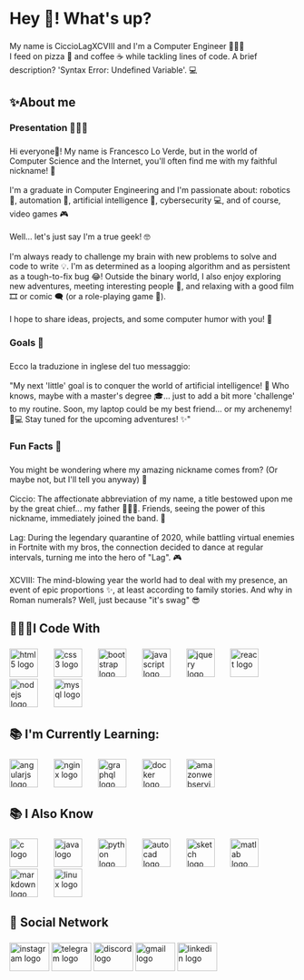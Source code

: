 <h1 align="left">Hey 👋! What's up?</h1>

###

<p align="left">My name is CiccioLagXCVIII and I'm a Computer Engineer 👨🏻‍🎓<br>I feed on pizza 🍕 and coffee ☕ while tackling lines of code. A brief description? 'Syntax Error: Undefined Variable'. 💻</p>

###

<h2 align="left">✨About me</h2>

###

<h3 align="left">Presentation 🙋🏻‍♂</h3>

###

<p align="left">Hi everyone👋! My name is Francesco Lo Verde, but in the world of Computer Science and the Internet, you'll often find me with my faithful nickname! 🚀<br><br>I'm a graduate in Computer Engineering and I'm passionate about: robotics 🤖, automation 🦾, artificial intelligence 🧠, cybersecurity 💻, and of course, video games 🎮<br><br>Well... let's just say I'm a true geek! 🤓<br><br>I'm always ready to challenge my brain with new problems to solve and code to write 💡. I'm as determined as a looping algorithm and as persistent as a tough-to-fix bug 😂! Outside the binary world, I also enjoy exploring new adventures, meeting interesting people 🥳, and relaxing with a good film 🎞 or comic 🗨 (or a role-playing game 🎲).<br><br>I hope to share ideas, projects, and some computer humor with you! 🤖</p>

###

<h3 align="left">Goals 🎯</h3>

###

<p align="left">Ecco la traduzione in inglese del tuo messaggio:<br><br>"My next 'little' goal is to conquer the world of artificial intelligence! 🫡 Who knows, maybe with a master's degree 🎓... just to add a bit more 'challenge' to my routine. Soon, my laptop could be my best friend... or my archenemy! 🤔💻 Stay tuned for the upcoming adventures! ✨"</p>

###

<h3 align="left">Fun Facts 🎊</h3>

###

<p align="left">You might be wondering where my amazing nickname comes from? (Or maybe not, but I'll tell you anyway) 🤔<br><br>Ciccio: The affectionate abbreviation of my name, a title bestowed upon me by the great chief... my father 👨🏼‍🦲. Friends, seeing the power of this nickname, immediately joined the band. 👑<br><br>Lag: During the legendary quarantine of 2020, while battling virtual enemies in Fortnite with my bros, the connection decided to dance at regular intervals, turning me into the hero of "Lag". 🎮<br><br>XCVIII: The mind-blowing year the world had to deal with my presence, an event of epic proportions ✨, at least according to family stories. And why in Roman numerals? Well, just because "it's swag" 😎</p>

###

<h2 align="left">👨🏻‍💻I Code With</h2>

###

<div align="left">
  <img src="https://cdn.jsdelivr.net/gh/devicons/devicon/icons/html5/html5-original.svg" height="50" alt="html5 logo"  />
  <img width="20" />
  <img src="https://cdn.jsdelivr.net/gh/devicons/devicon/icons/css3/css3-original.svg" height="50" alt="css3 logo"  />
  <img width="20" />
  <img src="https://skillicons.dev/icons?i=bootstrap" height="50" alt="bootstrap logo"  />
  <img width="20" />
  <img src="https://cdn.jsdelivr.net/gh/devicons/devicon/icons/javascript/javascript-original.svg" height="50" alt="javascript logo"  />
  <img width="20" />
  <img src="https://cdn.jsdelivr.net/gh/devicons/devicon/icons/jquery/jquery-original.svg" height="50" alt="jquery logo"  />
  <img width="20" />
  <img src="https://cdn.jsdelivr.net/gh/devicons/devicon/icons/react/react-original.svg" height="50" alt="react logo"  />
  <img width="20" />
  <img src="https://cdn.jsdelivr.net/gh/devicons/devicon/icons/nodejs/nodejs-original.svg" height="50" alt="nodejs logo"  />
  <img width="20" />
  <img src="https://cdn.jsdelivr.net/gh/devicons/devicon/icons/mysql/mysql-original.svg" height="50" alt="mysql logo"  />
</div>

###

<h2 align="left">📚 I'm Currently Learning:</h2>

###

<div align="left">
  <img src="https://cdn.jsdelivr.net/gh/devicons/devicon/icons/angularjs/angularjs-original.svg" height="50" alt="angularjs logo"  />
  <img width="20" />
  <img src="https://cdn.jsdelivr.net/gh/devicons/devicon/icons/nginx/nginx-original.svg" height="50" alt="nginx logo"  />
  <img width="20" />
  <img src="https://cdn.jsdelivr.net/gh/devicons/devicon/icons/graphql/graphql-plain.svg" height="50" alt="graphql logo"  />
  <img width="20" />
  <img src="https://cdn.jsdelivr.net/gh/devicons/devicon/icons/docker/docker-original.svg" height="50" alt="docker logo"  />
  <img width="20" />
  <img src="https://skillicons.dev/icons?i=aws" height="50" alt="amazonwebservices logo"  />
</div>

###

<h2 align="left">📚 I Also Know</h2>

###

<div align="left">
  <img src="https://cdn.jsdelivr.net/gh/devicons/devicon/icons/c/c-original.svg" height="50" alt="c logo"  />
  <img width="20" />
  <img src="https://cdn.jsdelivr.net/gh/devicons/devicon/icons/java/java-original.svg" height="50" alt="java logo"  />
  <img width="20" />
  <img src="https://cdn.jsdelivr.net/gh/devicons/devicon/icons/python/python-original.svg" height="50" alt="python logo"  />
  <img width="20" />
  <img src="https://skillicons.dev/icons?i=autocad" height="50" alt="autocad logo"  />
  <img width="20" />
  <img src="https://skillicons.dev/icons?i=sketchup" height="50" alt="sketch logo"  />
  <img width="20" />
  <img src="https://skillicons.dev/icons?i=matlab" height="50" alt="matlab logo"  />
  <img width="20" />
  <img src="https://skillicons.dev/icons?i=md" height="50" alt="markdown logo"  />
  <img width="20" />
  <img src="https://cdn.jsdelivr.net/gh/devicons/devicon/icons/linux/linux-original.svg" height="50" alt="linux logo"  />
</div>

###

<h2 align="left">📱 Social Network</h2>

###

<div align="left">
  <a href="https://www.instagram.com/_francesco.98_" style="text-decoration: none;">
    <img src="https://raw.githubusercontent.com/maurodesouza/profile-readme-generator/master/src/assets/icons/social/instagram/default.svg" width="70" height="50" alt="instagram logo"/>
  </a>
  <a href="https://t.me/CiccioLagXCVIII" style="text-decoration: none;">
    <img src="https://raw.githubusercontent.com/maurodesouza/profile-readme-generator/master/src/assets/icons/social/telegram/default.svg" width="70" height="50" alt="telegram logo" />
  </a>
  <a href="https://discord.com/users/766028796204941342" style="text-decoration: none;">
    <img src="https://raw.githubusercontent.com/maurodesouza/profile-readme-generator/master/src/assets/icons/social/discord/default.svg" width="70" height="50" alt="discord logo" />
  </a>
  <a href="mailto:francescoloverde05@gmail.com" style="text-decoration: none;">
    <img src="https://raw.githubusercontent.com/maurodesouza/profile-readme-generator/master/src/assets/icons/social/gmail/default.svg" width="70" height="50" alt="gmail logo" />
  </a>
  <a href="https://www.linkedin.com/in/francesco-lo-verde" style="text-decoration: none;">
    <img src="https://raw.githubusercontent.com/maurodesouza/profile-readme-generator/master/src/assets/icons/social/linkedin/default.svg" width="70" height="50" alt="linkedin logo" />
  </a>
</div>


###

